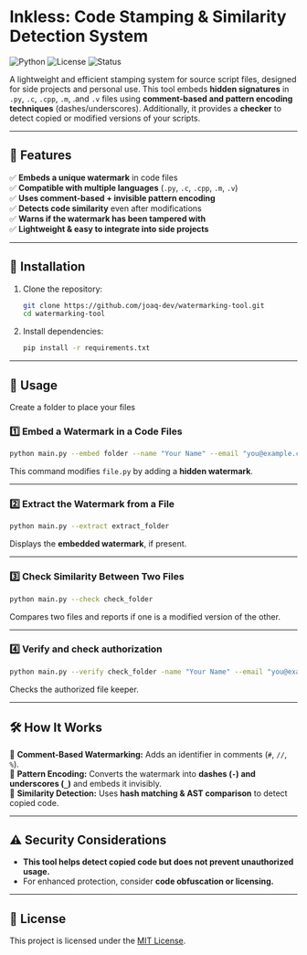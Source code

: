 # **Inkless: Code Stamping & Similarity Detection System**

![Python](https://img.shields.io/badge/Python-3.8%2B-blue) ![License](https://img.shields.io/badge/License-MIT-green) ![Status](https://img.shields.io/badge/Status-Active-brightgreen)

A lightweight and efficient stamping system for source script files, designed for side projects and personal use. This tool embeds **hidden signatures** in `.py`, `.c`, `.cpp`, `.m`, .and `.v` files using **comment-based and pattern encoding techniques** (dashes/underscores). Additionally, it provides a **checker** to detect copied or modified versions of your scripts.

---

## **🔹 Features**  
✅ **Embeds a unique watermark** in code files  
✅ **Compatible with multiple languages** (`.py`, `.c`, `.cpp`, `.m`, `.v`)  
✅ **Uses comment-based + invisible pattern encoding**  
✅ **Detects code similarity** even after modifications  
✅ **Warns if the watermark has been tampered with**  
✅ **Lightweight & easy to integrate into side projects**  

---

## **📌 Installation**  
1. Clone the repository:  
   ```bash
   git clone https://github.com/joaq-dev/watermarking-tool.git
   cd watermarking-tool
   ```
2. Install dependencies:  
   ```bash
   pip install -r requirements.txt
   ```

---

## **🚀 Usage**  
Create a folder to place your files
### **1️⃣ Embed a Watermark in a Code Files**  
```bash
python main.py --embed folder --name "Your Name" --email "you@example.com" --signature "ProjectX"
```
This command modifies `file.py` by adding a **hidden watermark**.

---

### **2️⃣ Extract the Watermark from a File**  
```bash
python main.py --extract extract_folder
```
Displays the **embedded watermark**, if present.

---

### **3️⃣ Check Similarity Between Two Files**  
```bash
python main.py --check check_folder
```
Compares two files and reports if one is a modified version of the other.

---

### **4️⃣ Verify and check authorization**  
```bash
python main.py --verify check_folder -name "Your Name" --email "you@example.com" --signature "ProjectX"
```
Checks the authorized file keeper.

---

## **🛠 How It Works**  

🔹 **Comment-Based Watermarking:** Adds an identifier in comments (`#`, `//`, `%`).  
🔹 **Pattern Encoding:** Converts the watermark into **dashes (`-`) and underscores (`_`)** and embeds it invisibly.  
🔹 **Similarity Detection:** Uses **hash matching & AST comparison** to detect copied code.  

---

## **⚠️ Security Considerations**  
- **This tool helps detect copied code but does not prevent unauthorized usage.**  
- For enhanced protection, consider **code obfuscation or licensing.**  

---

## **📝 License**  
This project is licensed under the [MIT License](LICENSE).
